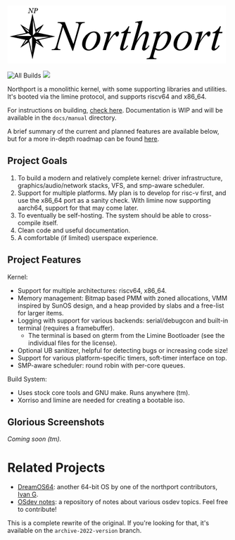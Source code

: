 ![Huge stylish northport banner](docs/images/banner.png)

![All Builds](https://github.com/DeanoBurrito/northport/actions/workflows/build-tests.yml/badge.svg) ![](https://tokei.rs/b1/github/DeanoBurrito/northport?category=code)

Northport is a monolithic kernel, with some supporting libraries and utilities.
It's booted via the limine protocol, and supports riscv64 and x86_64. 

For instructions on building, [check here](docs/Building.md). Documentation is WIP and will be available in the `docs/manual` directory.

A brief summary of the current and planned features are available below, but for a more in-depth roadmap can be found [here](docs/Roadmap.md).

## Project Goals
1) To build a modern and relatively complete kernel: driver infrastructure, graphics/audio/network stacks, VFS, and smp-aware scheduler.
2) Support for multiple platforms. My plan is to develop for risc-v first, and use the x86_64 port as a sanity check. With limine now supporting aarch64, support for that may come later.
3) To eventually be self-hosting. The system should be able to cross-compile itself.
4) Clean code and useful documentation.
5) A comfortable (if limited) userspace experience.

## Project Features
Kernel:
- Support for multiple architectures: riscv64, x86_64.
- Memory management: Bitmap based PMM with zoned allocations, VMM inspired by SunOS design, and a heap provided by slabs and a free-list for larger items.
- Logging with support for various backends: serial/debugcon and built-in terminal (requires a framebuffer).
    - The terminal is based on gterm from the Limine Bootloader (see the individual files for the license).
- Optional UB sanitizer, helpful for detecting bugs or increasing code size!
- Support for various platform-specific timers, soft-timer interface on top.
- SMP-aware scheduler: round robin with per-core queues.

Build System:
- Uses stock core tools and GNU make. Runs anywhere (tm).
- Xorriso and limine are needed for creating a bootable iso.

## Glorious Screenshots
*Coming soon (tm).*

# Related Projects
- [DreamOS64](https://github.com/dreamos82/Dreamos64): another 64-bit OS by one of the northport contributors, [Ivan G](https://github.com/dreamos82). 
- [OSdev notes](https://github.com/dreamos82/Osdev-Notes): a repository of notes about various osdev topics. Feel free to contribute!

This is a complete rewrite of the original. If you're looking for that, it's available on the `archive-2022-version` branch.
